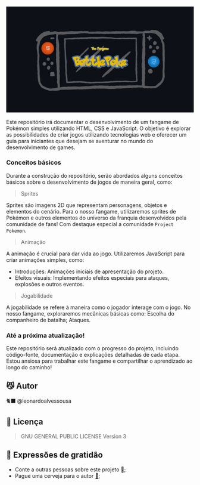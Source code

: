 ![Texto Alternativo](https://raw.githubusercontent.com/leonardoalvessousa/BattlePoke/refs/heads/main/pokebanner.jpg)

Este repositório irá documentar o desenvolvimento de um fangame de Pokémon simples utilizando HTML, CSS e JavaScript. O objetivo é explorar as possibilidades de criar jogos utilizando tecnologias web e oferecer um guia para iniciantes que desejam se aventurar no mundo do desenvolvimento de games.

### Conceitos básicos 

Durante a construção do repositório, serão abordados alguns conceitos básicos sobre o desenvolvimento de jogos de maneira geral, como:

> Sprites

Sprites são imagens 2D que representam personagens, objetos e elementos do cenário. Para o nosso fangame, utilizaremos sprites de Pokémon e outros elementos do universo da franquia desenvolvidos pela comunidade de fans! Com destaque especial a comunidade `Project Pokemon`.



> Animação

A animação é crucial para dar vida ao jogo. Utilizaremos JavaScript para criar animações simples, como: 

- Introduções: Animações iniciais de apresentação do projeto.
- Efeitos visuais: Implementando efeitos especiais para ataques, explosões e outros eventos.

> Jogabilidade

A jogabilidade se refere à maneira como o jogador interage com o jogo. No nosso fangame, exploraremos mecânicas básicas como: Escolha do companheiro de batalha; Ataques.

### Até a próxima atualização!

Este repositório será atualizado com o progresso do projeto, incluindo código-fonte, documentação e explicações detalhadas de cada etapa. Estou ansiosa para trabalhar este fangame e compartilhar o aprendizado ao longo do caminho!

## 😼 Autor

 🐈‍⬛ @leonardoalvessousa

## 📄 Licença

   >GNU GENERAL PUBLIC LICENSE Version 3
>
## 🎁 Expressões de gratidão

- Conte a outras pessoas sobre este projeto 📢;
- Pague uma cerveja para o autor **[🍺](https://nubank.com.br/cobrar/f7g6w/6755dd2c-8e3d-4c14-9976-b1afefc8ae07)**;

